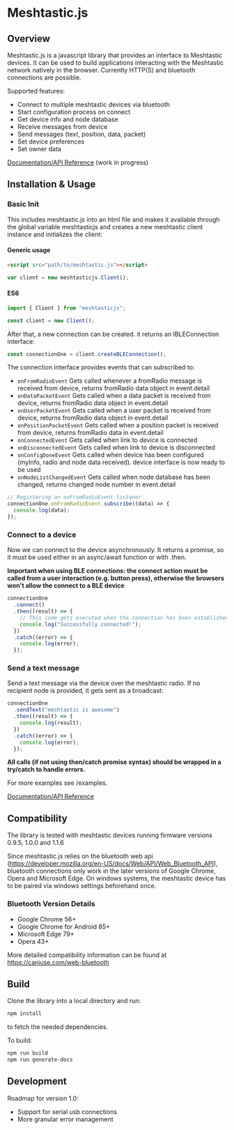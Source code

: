 # Meshtastic.js

## Overview

Meshtastic.js is a javascript library that provides an interface to Meshtastic devices. It can be used to build applications interacting with the Meshtastic network natively in the browser. Currently HTTP(S) and bluetooth connections are possible.

Supported features:

- Connect to multiple meshtastic devices via bluetooth
- Start configuration process on connect
- Get device info and node database
- Receive messages from device
- Send messages (text, position, data, packet)
- Set device preferences
- Set owner data

[Documentation/API Reference](https://js.meshtastic.org) (work in progress)

## Installation & Usage

### Basic Init

This includes meshtastic.js into an html file and makes it available through the global variable meshtasticjs and creates a new meshtastic client instance and initializes the client:

#### Generic usage

```html
<script src="path/to/meshtastic.js"></script>
```

```javascript
var client = new meshtasticjs.Client();
```

#### ES6

```typescript
import { Client } from "meshtasticjs";

const client = new Client();
```

After that, a new connection can be created. it returns an IBLEConnection interface:

```javascript
const connectionOne = client.createBLEConnection();
```

The connection interface provides events that can subscribed to:

- `onFromRadioEvent` Gets called whenever a fromRadio message is received from device, returns fromRadio data object in event.detail
- `onDataPacketEvent` Gets called when a data packet is received from device, returns fromRadio data object in event.detail
- `onUserPacketEvent` Gets called when a user packet is received from device, returns fromRadio data object in event.detail
- `onPositionPacketEvent` Gets called when a position packet is received from device, returns fromRadio data in event.detail
- `onConnectedEvent` Gets called when link to device is connected
- `onDisconnectedEvent` Gets called when link to device is disconnected
- `onConfigDoneEvent` Gets called when device has been configured (myInfo, radio and node data received). device interface is now ready to be used
- `onNodeListChangedEvent` Gets called when node database has been changed, returns changed node number in event.detail

```typescript
// Registering an onFromRadioEvent listener
connectionOne.onFromRadioEvent.subscribe((data) => {
  console.log(data);
});
```

### Connect to a device

Now we can connect to the device asynchronously. It returns a promise, so it must be used either in an async/await function or with .then.

**Important when using BLE connections: the connect action must be called from a user interaction (e.g. button press), otherwise the browsers won't allow the connect to a BLE device**

```typescript
connectionOne
  .connect()
  .then((result) => {
    // This code gets executed when the connection has been established
    console.log("Successfully connected!");
  })
  .catch((error) => {
    console.log(error);
  });
```

### Send a text message

Send a text message via the device over the meshtastic radio. If no recipient node is provided, it gets sent as a broadcast:

```typescript
connectionOne
  .sendText("meshtastic is awesome")
  .then((result) => {
    console.log(result);
  })
  .catch((error) => {
    console.log(error);
  });
```

**All calls (if not using then/catch promise syntax) should be wrapped in a try/catch to handle errors.**

For more examples see /examples.

[Documentation/API Reference](https://js.meshtastic.org)

## Compatibility

The library is tested with meshtastic devices running firmware versions 0.9.5, 1.0.0 and 1.1.6

Since meshtastic.js relies on the bluetooth web api (<https://developer.mozilla.org/en-US/docs/Web/API/Web_Bluetooth_API>), bluetooth connections only work in the later versions of Google Chrome, Opera and Microsoft Edge. On windows systems, the meshtastic device has to be paired via windows settings beforehand once.

### Bluetooth Version Details

- Google Chrome 56+
- Google Chrome for Android 85+
- Microsoft Edge 79+
- Opera 43+

More detailed compatibility information can be found at <https://caniuse.com/web-bluetooth>

## Build

Clone the library into a local directory and run:

```bash
npm install
```

to fetch the needed dependencies.

To build:

```bash
npm run build
npm run generate-docs
```

## Development

Roadmap for version 1.0:

- Support for serial usb connections
- More granular error management

